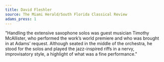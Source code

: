 ```yaml
---
title: David Fleshler
source: The Miami Herald/South Florida Classical Review
adams_press: 1
---
```

"Handling the extensive saxophone solos was guest musician Timothy McAllister, who performed the work&#8217;s world premiere and who was brought in at Adams&#8217; request. Although seated in the middle of the orchestra, he stood for the solos and played the jazz-inspired riffs in a nervy, improvisatory style, a highlight of what was a fine performance."